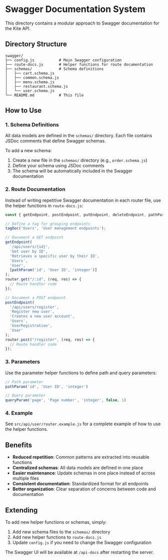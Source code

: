 # Swagger Documentation System

This directory contains a modular approach to Swagger documentation for the Kite API.

## Directory Structure

```
swagger/
├── config.js           # Main Swagger configuration
├── route-docs.js       # Helper functions for route documentation
├── schemas/            # Schema definitions
│   ├── cart.schema.js
│   ├── common.schema.js
│   ├── menu.schema.js
│   ├── restaurant.schema.js
│   └── user.schema.js
└── README.md           # This file
```

## How to Use

### 1. Schema Definitions

All data models are defined in the `schemas/` directory. Each file contains JSDoc comments that define Swagger schemas.

To add a new schema:
1. Create a new file in the `schemas/` directory (e.g., `order.schema.js`)
2. Define your schema using JSDoc comments
3. The schema will be automatically included in the Swagger documentation

### 2. Route Documentation

Instead of writing repetitive Swagger documentation in each router file, use the helper functions in `route-docs.js`:

```javascript
const { getEndpoint, postEndpoint, putEndpoint, deleteEndpoint, pathParam, queryParam, tagDoc } = require('../../config/swagger/route-docs');

// Define a tag for grouping endpoints
tagDoc('Users', 'User management endpoints');

// Document a GET endpoint
getEndpoint(
  '/api/users/{id}', 
  'Get user by ID', 
  'Retrieves a specific user by their ID', 
  'Users', 
  'User', 
  [pathParam('id', 'User ID', 'integer')]
);
router.get("/:id", (req, res) => {
  // Route handler code
});

// Document a POST endpoint
postEndpoint(
  '/api/users/register', 
  'Register new user', 
  'Creates a new user account', 
  'Users', 
  'UserRegistration', 
  'User'
);
router.post("/register", (req, res) => {
  // Route handler code
});
```

### 3. Parameters

Use the parameter helper functions to define path and query parameters:

```javascript
// Path parameter
pathParam('id', 'User ID', 'integer')

// Query parameter
queryParam('page', 'Page number', 'integer', false, 1)
```

### 4. Example

See `src/api/user/router.example.js` for a complete example of how to use the helper functions.

## Benefits

- **Reduced repetition**: Common patterns are extracted into reusable functions
- **Centralized schemas**: All data models are defined in one place
- **Easier maintenance**: Update schemas in one place instead of across multiple files
- **Consistent documentation**: Standardized format for all endpoints
- **Better organization**: Clear separation of concerns between code and documentation

## Extending

To add new helper functions or schemas, simply:

1. Add new schema files to the `schemas/` directory
2. Add new helper functions to `route-docs.js`
3. Update `config.js` if you need to change the Swagger configuration

The Swagger UI will be available at `/api-docs` after restarting the server.
